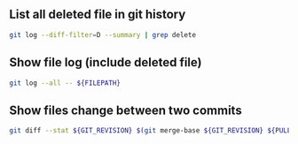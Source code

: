 ## List all deleted file in git history

```bash
git log --diff-filter=D --summary | grep delete
```

## Show file log (include deleted file)

```bash
git log --all -- ${FILEPATH}
```

## Show files change between two commits

```bash
git diff --stat ${GIT_REVISION} $(git merge-base ${GIT_REVISION} ${PULL_BASE_SHA}) -- path/to/files
```
<!--stackedit_data:
eyJoaXN0b3J5IjpbMTIxOTM5OTU0OSwtNDU3MjE1MzkyXX0=
-->